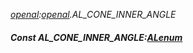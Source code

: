 _[openal](../../modules/openal/openal-module.md):[openal](../../modules/openal/openal-module.md).AL\_CONE\_INNER\_ANGLE_
##### Const AL\_CONE\_INNER\_ANGLE:[ALenum](../../modules/openal/openal-alenum.md)
